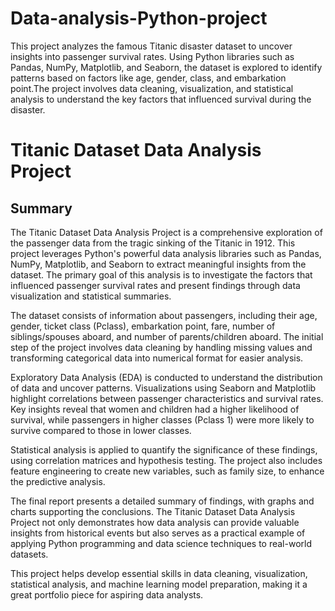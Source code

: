# Data-analysis-Python-project
This project analyzes the famous Titanic disaster dataset to uncover insights into passenger survival rates. Using Python libraries such as Pandas, NumPy, Matplotlib, and Seaborn, the dataset is explored to identify patterns based on factors like age, gender, class, and embarkation point.The project involves data cleaning, visualization, and statistical analysis to understand the key factors that influenced survival during the disaster.



#  Titanic Dataset Data Analysis Project

## Summary

The Titanic Dataset Data Analysis Project is a comprehensive exploration of the passenger data from the tragic sinking of the Titanic in 1912. This project leverages Python's powerful data analysis libraries such as Pandas, NumPy, Matplotlib, and Seaborn to extract meaningful insights from the dataset. The primary goal of this analysis is to investigate the factors that influenced passenger survival rates and present findings through data visualization and statistical summaries.

The dataset consists of information about passengers, including their age, gender, ticket class (Pclass), embarkation point, fare, number of siblings/spouses aboard, and number of parents/children aboard. The initial step of the project involves data cleaning by handling missing values and transforming categorical data into numerical format for easier analysis.

Exploratory Data Analysis (EDA) is conducted to understand the distribution of data and uncover patterns. Visualizations using Seaborn and Matplotlib highlight correlations between passenger characteristics and survival rates. Key insights reveal that women and children had a higher likelihood of survival, while passengers in higher classes (Pclass 1) were more likely to survive compared to those in lower classes.

Statistical analysis is applied to quantify the significance of these findings, using correlation matrices and hypothesis testing. The project also includes feature engineering to create new variables, such as family size, to enhance the predictive analysis.

The final report presents a detailed summary of findings, with graphs and charts supporting the conclusions. The Titanic Dataset Data Analysis Project not only demonstrates how data analysis can provide valuable insights from historical events but also serves as a practical example of applying Python programming and data science techniques to real-world datasets.

This project helps develop essential skills in data cleaning, visualization, statistical analysis, and machine learning model preparation, making it a great portfolio piece for aspiring data analysts.

